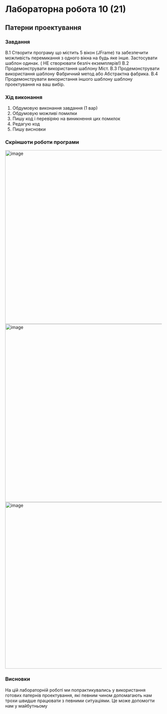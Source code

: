 <h1>Лабораторна робота 10 (21) </h1>
<div>
  <h2>Патерни проектування</h2>
</div>
<div>
  <h3>Завдання</h3>
  В.1
Створити програму що містить 5 вікон (JFrame) та забезпечити можливість перемикання з одного вікна на будь яке інше. Застосувати шаблон одинак.
( НЕ створювати безліч екземплярів!)
В.2
Продемонструвати використання шаблону Міст.
В.3
Продемонструвати використання шаблону Фабричний метод або Абстрактна фабрика.
В.4
Продемонструвати використання іншого шаблону шаблону проектування на ваш вибір.
</div>
<div>
  <h3>Хід виконання</h3>
  <ol>
    <li>Обдумовую виконання завдання (1 вар)</li>
    <li>Обдумовую можливі помилки</li>
    <li>Пишу код і перевіряю на виникнення цих помилок</li>
    <li>Редагую код</li>
    <li>Пишу висновки</li>
  </ol>
  <div>
    <h3>Скріншоти роботи програми</h3>
    <img width="558" alt="image" src="https://github.com/maksympalchei/lab10/assets/148455517/de15fad8-b379-44c8-8b74-2ddd0381beb7">
    <img width="572" alt="image" src="https://github.com/maksympalchei/lab10/assets/148455517/819e57f8-c6a9-4c81-b997-6ed26e826d10">
    <img width="535" alt="image" src="https://github.com/maksympalchei/lab10/assets/148455517/c8735c59-622e-493b-804c-042a51d9a350">
  </div>
</div>
<div>
  <h3>Висновки</h3>
  На цій лабораторній роботі ми попрактикувались у використання готових патернів проектування, які певним чином допомагають нам трохи швидше працювати з певними ситуаціями. Це може допомогти нам у майбутньому
</div>
